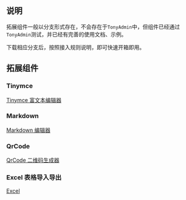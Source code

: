 ## 说明

拓展组件一般以分支形式存在，不会存在于`TonyAdmin`中，但组件已经通过`TonyAdmin`测试，并已经有完善的使用文档、示例。

下载相应分支后，按照接入规则说明，即可快速开箱即用。


## 拓展组件

### Tinymce
[Tinymce 富文本编辑器](./tinymce.md)

### Markdown
[Markdown 编辑器](./markdown.md)

### QrCode
[QrCode 二维码生成器](./qrcode.md)


### Excel 表格导入导出
[Excel ](./excel.md)
